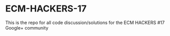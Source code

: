 # ECM-HACKERS-17
This is the repo for all code discussion/solutions for the ECM HACKERS #17 Google+ community
